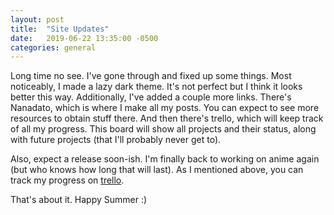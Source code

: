 ```yaml
---
layout: post
title:  "Site Updates"
date:   2019-06-22 13:35:00 -0500
categories: general
---
```

Long time no see. I've gone through and fixed up some things. Most noticeably, I made a lazy dark theme. It's not perfect but I think it looks better this way. Additionally, I've added a couple more links. There's Nanadato, which is where I make all my posts. You can expect to see more resources to obtain stuff there. And then there's trello, which will keep track of all my progress. This board will show all projects and their status, along with future projects (that I'll probably never get to).

Also, expect a release soon-ish. I'm finally back to working on anime again (but who knows how long that will last). As I mentioned above, you can track my progress on [trello](https://trello.com/b/UVr1TydZ/projects).

That's about it. Happy Summer :)
